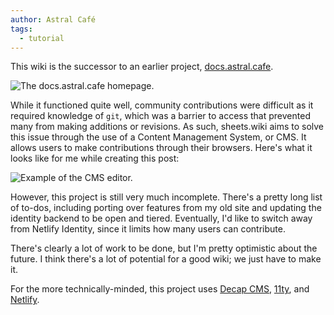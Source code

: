 ```yaml
---
author: Astral Café
tags:
  - tutorial
---
```

T﻿his wiki is the successor to an earlier project, [docs.astral.cafe](https://docs.astral.cafe/).

![The docs.astral.cafe homepage.](/static/img/docs-astral-cafe-homepage.png "The docs.astral.cafe homepage.")

W﻿hile it functioned quite well, community contributions were difficult as it required knowledge of `git`, which was a barrier to access that prevented many from making additions or revisions. As such, sheets.wiki aims to solve this issue through the use of a Content Management System, or CMS. It allows users to make contributions through their browsers. Here's what it looks like for me while creating this post:

![Example of the CMS editor.](/static/img/cms-example.png "The CMS editor.")

However, this project is still very much incomplete. There's a pretty long list of to-dos, including porting over features from my old site and updating the identity backend to be open and tiered. Eventually, I'd like to switch away from Netlify Identity, since it limits how many users can contribute.

T﻿here's clearly a lot of work to be done, but I'm pretty optimistic about the future. I think there's a lot of potential for a good wiki; we just have to make it.

F﻿or the more technically-minded, this project uses [Decap CMS](https://decapcms.org/), [11ty](https://www.11ty.dev/), and [Netlify](https://www.netlify.com/).